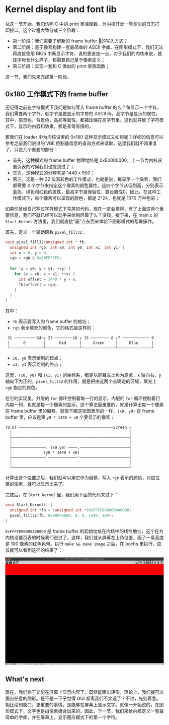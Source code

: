 # Kernel display and font lib

从这一节开始，我们仿照 C 中的 print 家族函数，为内核开发一套类似的日志打印接口。这个过程大致分成三个阶段：

* 第一阶段：我们需要了解新的 frame buffer 的写入方式；
* 第二阶段：基于像素构建一套最简单的 ASCII 字库。在图形模式下，我们无法再直接使用 BIOS 中断显示字符，说的更直接一点，对于我们的内核来说，就连字母长什么样子，都需要自己基于像素定义；
* 第三阶段：实现一套和 C 类似的 print 家族函数；

这一节，我们先来完成第一阶段。

## 0x180 工作模式下的 frame buffer

还记得之前在字符模式下我们是如何写入 frame buffer 的么？每显示一个字符，我们需要两个字节。低字节是要显示的字符的 ASCII 码，高字节是显示的属性，其中，前景色，背景色，高亮等属性，都被压缩在高字节里。这也就导致了字符模式下，显示的内容和效果，都是非常有限的。

那我们在 loader 中为内核设置的 0x180 这种显示模式又如何呢？详细的信息可以参考之前我们说过的 VBE 控制器信息的查询方式来读取，这里我们就不再重复了，只说几个重要的部分：

* 首先，这种模式的 frame buffer 物理地址是 0xE0000000，上一节为内核设置页表的时候我们也提到过了；
* 其次，这种模式的分辨率是 1440 x 900；
* 第三，这是一种 32 位真彩色的工作模式，也就是说，每显示一个像素，我们都需要 4 个字节来指定这个像素的颜色属性。这四个字节从低到高，分别表示蓝色、绿色和红色的属性，最高字节是保留位，要设置成0。因此，在这种工作模式下，每个像素可以呈现的颜色，都是 2^24，也就是 1670 万种色彩；

如果你曾经自己写过字符模式下写屏的代码，现在一定会觉得，有了上面这两个重要信息，我们不就已经可以动手来绘制屏幕了么？没错，接下来，在 main.c 的 `Start_Kernel` 方法里，我们就直接“画”点东西来体验下图形模式的写屏操作。

首先，定义一个辅助函数 `pixel_fill32`：

```c
void pixel_fill32(unsigned int * fb,
  unsigned int rgb, int x0, int y0, int x1, int y1) {
  int x = 0, y = 0;
  rgb = rgb & 0x00FFFFFF;

  for (y = y0; y < y1; ++y) {
    for (x = x0; x < x1; ++x) {
      int offset = 1440 * y + x;
      fb[offset] = rgb;
    }
  }
}
```

其中：

* `fb` 表示要写入的 frame buffer 的地址；
* `rgb` 表示填充的颜色，它的格式是这样的：

```shell
 31 ──────────24─┬ 23 ────────16 ┬ 15 ──────── 8 ┐7 ──────────── 0
 │      0        │      Red      │     Green     │     Blue      │
 └───────────────┴───────────────┴───────────────┴───────────────┘
```

* `x0, y0` 表示绘制的起点；
* `x1, y1` 表示绘制的终点；

这里，`(x0, y0)` 和 `(x1, y1)` 的坐标系，都是以屏幕左上角为原点，x 轴向右，y 轴向下为正的。`pixel_fill32` 的作用，就是把由这两个点确定的区域，填充上 `rgb` 指定的颜色。

在它的实现里，外层的 `for` 循环控制着每一行的显示，内层的 `for` 循环控制着行内每一列，也就是每一个像素的显示。这个算法最重要的，就是计算出每一个像素在 frame buffer 里的偏移。就像下面这张图表示的一样，`(x0, y0)` 在 frame buffer 里，应该是第 `y0 * 1440 + x0` 个要显示的像素：

```shell
(0,0) ──────────────────────────────────────────Screen ┐
  │                                                    │
  ├────────────────────────────────────────────────────┤
  │                                                    │
  ├───────────────. (x0,y0) ────.──────────────────────┤
  │              (y0 * 1440 + x0)                      │
  ├───────────────`─────────────'──────────────────────┤
  │                                                    │
  └────────────────────────────────────────────────────┘
```

计算出这个位置之后，我们就可以用它作为偏移，写入 `rgb` 表示的颜色，对应位置的像素，就可以显示出来了。

完成后，在 `Start_Kernel` 里，我们用下面的代码来试下：

```c
void Start_Kernel() {
  unsigned int *fb = (unsigned int *)0xFFFF800000A00000;
  pixel_fill32(fb, 0x00FF0000, 0, 0, 1440, 100);
}
```

`0xFFFF800000A00000` 是 frame buffer 的起始地址在内核中的线性地址，这个在为内核设置页表的时候我们说过了。这样，我们就从屏幕左上角位置，画了一条高度是 100 像素的红色色带。执行 `make && make image` 之后，在 bochs 里执行，应该就可以看到这样的结果了：

![kernel-display-1](Images/kernel-display-1@2x.jpg)

## What's next

现在，我们终于又能在屏幕上显示内容了。既然能画出矩形，理论上，我们就可以画出任意的图形。是不是一下子觉得 GUI 都离我们不太远了？不过，先别着急。相比绘制窗口，更重要的事情，是能够在屏幕上显示文字。就像一开始说的，在图形模式下，文字也是由像素组合出来的。因此，下一节，我们来给内核定义一套最简单的字库，并在屏幕上，显示图形模式下的第一个字符。
